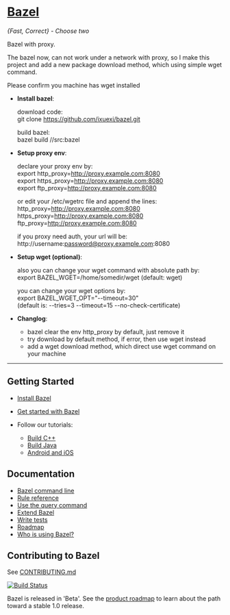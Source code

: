# [Bazel](https://bazel.build)

*{Fast, Correct} - Choose two*

Bazel with proxy.

  The bazel now, can not work under a network with proxy, so I
  make this project and add a new package download method, 
  which using simple wget command.

  Please confirm you machine has wget installed

  * **Install bazel**:<br>
  
    download code:<br>
    git clone https://github.com/ixuexi/bazel.git<br>

    build bazel:<br>
    bazel build //src:bazel
    
  * **Setup proxy env**:<br>
  
    declare your proxy env by:<br>
    export http_proxy=http://proxy.example.com:8080<br>
    export https_proxy=http://proxy.example.com:8080<br>
    export ftp_proxy=http://proxy.example.com:8080<br>
    
    or edit your /etc/wgetrc file and append the lines:<br>
    http_proxy=http://proxy.example.com:8080<br>
    https_proxy=http://proxy.example.com:8080<br>
    ftp_proxy=http://proxy.example.com:8080<br>

    if you proxy need auth, your url will be:<br>
    http://username:password@proxy.example.com:8080

  * **Setup wget (optional)**:
  
    also you can change your wget command with absolute path by:<br>
    export BAZEL_WGET=/home/somedir/wget  (default: wget)<br>

    you can change your wget options by:<br>
    export BAZEL_WGET_OPT="--timeout=30"<br>
    (default is: --tries=3 --timeout=15 --no-check-certificate)

  * **Changlog**:
    - bazel clear the env http_proxy by default, just remove it
    - try download by default method, if error, then use wget instead
    - add a wget download method, which direct use wget command on your machine
    
--------

## Getting Started

  * [Install Bazel](https://docs.bazel.build/install.html)
  * [Get started with Bazel](https://docs.bazel.build/getting-started.html)
  * Follow our tutorials:

    - [Build C++](https://docs.bazel.build/tutorial/cpp.html)
    - [Build Java](https://docs.bazel.build/tutorial/java.html)
    - [Android and iOS](https://docs.bazel.build/tutorial/app.html)

## Documentation

  * [Bazel command line](https://docs.bazel.build/user-manual.html)
  * [Rule reference](https://docs.bazel.build/be/overview.html)
  * [Use the query command](https://docs.bazel.build/query.html)
  * [Extend Bazel](https://docs.bazel.build/skylark/index.html)
  * [Write tests](https://docs.bazel.build/test-encyclopedia.html)
  * [Roadmap](https://bazel.build/roadmap.html)
  * [Who is using Bazel?](https://github.com/bazelbuild/bazel/wiki/Bazel-Users)

## Contributing to Bazel

See [CONTRIBUTING.md](CONTRIBUTING.md)

[![Build Status](http://ci.bazel.io/buildStatus/icon?job=bazel-tests)](http://ci.bazel.io/job/bazel-tests)

Bazel is released in 'Beta'.
See the [product roadmap](https://bazel.build/roadmap.html) to learn about the
path toward a stable 1.0 release.
